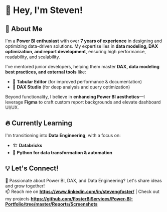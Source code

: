 # 👋 Hey, I'm Steven!

## 🚀 About Me  
I'm a **Power BI enthusiast** with over **7 years of experience** in designing and optimizing data-driven solutions. My expertise lies in **data modeling, DAX optimization, and report development**, ensuring high performance, readability, and scalability.  

I've mentored junior developers, helping them master **DAX, data modeling best practices, and external tools** like:  
- 🔹 **Tabular Editor** (for improved performance & documentation)  
- 🔹 **DAX Studio** (for deep analysis and query optimization)  

Beyond functionality, I believe in **enhancing Power BI aesthetics**—I leverage **Figma** to craft custom report backgrounds and elevate dashboard UI/UX.  

## 🔥 Currently Learning  
I'm transitioning into **Data Engineering**, with a focus on:  
- 🏗 **Databricks**  
- 🐍 **Python for data transformation & automation**  

## 💡 Let's Connect!  
🚀 Passionate about Power BI, DAX, and Data Engineering? Let's share ideas and grow together!  
📫 Reach me on **https://www.linkedin.com/in/stevengfoster/** | Check out my projects **https://github.com/FosterBiServices/Power-BI-Portfolio/tree/master/Reports/Screenshots**  


<!---
FosterBiServices/FosterBiServices is a ✨ special ✨ repository because its `README.md` (this file) appears on your GitHub profile.
You can click the Preview link to take a look at your changes.
--->
